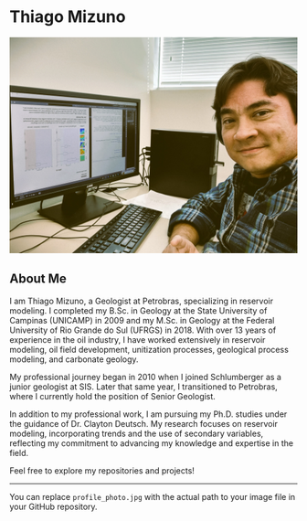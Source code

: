 # Thiago Mizuno

![Thiago Mizuno](profile_photo.jpg)

## About Me

I am Thiago Mizuno, a Geologist at Petrobras, specializing in reservoir modeling. I completed my B.Sc. in Geology at the State University of Campinas (UNICAMP) in 2009 and my M.Sc. in Geology at the Federal University of Rio Grande do Sul (UFRGS) in 2018. With over 13 years of experience in the oil industry, I have worked extensively in reservoir modeling, oil field development, unitization processes, geological process modeling, and carbonate geology.

My professional journey began in 2010 when I joined Schlumberger as a junior geologist at SIS. Later that same year, I transitioned to Petrobras, where I currently hold the position of Senior Geologist.

In addition to my professional work, I am pursuing my Ph.D. studies under the guidance of Dr. Clayton Deutsch. My research focuses on reservoir modeling, incorporating trends and the use of secondary variables, reflecting my commitment to advancing my knowledge and expertise in the field.

Feel free to explore my repositories and projects!

---

You can replace `profile_photo.jpg` with the actual path to your image file in your GitHub repository.
